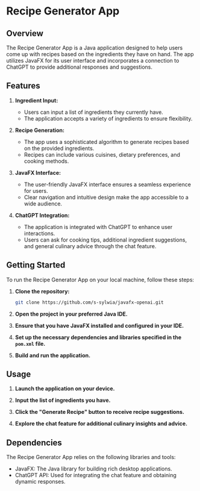 # Recipe Generator App

## Overview

The Recipe Generator App is a Java application designed to help users come up with recipes based on the ingredients they have on hand. The app utilizes JavaFX for its user interface and incorporates a connection to ChatGPT to provide additional responses and suggestions.

## Features

1. **Ingredient Input:**
    - Users can input a list of ingredients they currently have.
    - The application accepts a variety of ingredients to ensure flexibility.

2. **Recipe Generation:**
    - The app uses a sophisticated algorithm to generate recipes based on the provided ingredients.
    - Recipes can include various cuisines, dietary preferences, and cooking methods.

3. **JavaFX Interface:**
    - The user-friendly JavaFX interface ensures a seamless experience for users.
    - Clear navigation and intuitive design make the app accessible to a wide audience.

4. **ChatGPT Integration:**
    - The application is integrated with ChatGPT to enhance user interactions.
    - Users can ask for cooking tips, additional ingredient suggestions, and general culinary advice through the chat feature.

## Getting Started

To run the Recipe Generator App on your local machine, follow these steps:

1. **Clone the repository:**

    ```bash
    git clone https://github.com/s-sylwia/javafx-openai.git
    ```

2. **Open the project in your preferred Java IDE.**

3. **Ensure that you have JavaFX installed and configured in your IDE.**

4. **Set up the necessary dependencies and libraries specified in the `pom.xml` file.**

5. **Build and run the application.**

## Usage

1. **Launch the application on your device.**

2. **Input the list of ingredients you have.**

3. **Click the "Generate Recipe" button to receive recipe suggestions.**

4. **Explore the chat feature for additional culinary insights and advice.**

## Dependencies

The Recipe Generator App relies on the following libraries and tools:

- JavaFX: The Java library for building rich desktop applications.
- ChatGPT API: Used for integrating the chat feature and obtaining dynamic responses.
